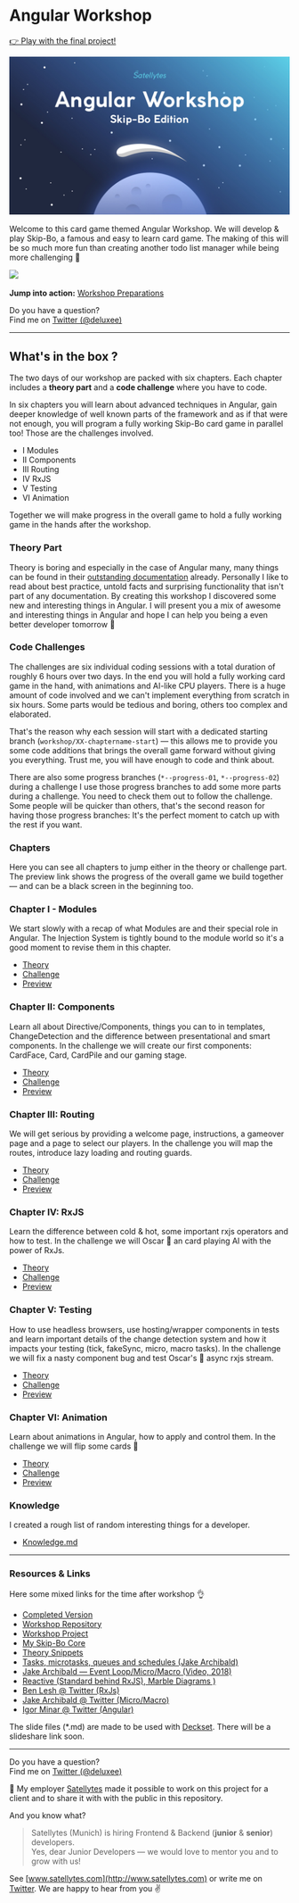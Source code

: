 # Angular Workshop
[👉 Play with the final project!](https://skipbo-angular-workshop.netlify.com)

![](images/intro.jpg)

Welcome to this card game themed Angular Workshop. We will develop & play Skip-Bo, a famous and easy to learn card game. The making of this will be so much more fun than creating another todo list manager while being more challenging 💪

[![](images/preview.gif)](https://skipbo-angular-workshop.netlify.com)


**Jump into action:** [Workshop Preparations](docs/preparations.md)

Do you have a question?<br> Find me on [Twitter (@deluxee)](https://twitter.com/deluxee)

---

## What's in the box ?
The two days of our workshop are packed with six chapters. Each chapter includes a **theory part** and a **code challenge** where you have to code.

In six chapters you will learn about advanced techniques in Angular, gain deeper knowledge of well known parts of the framework and as if that were not enough, you will program a fully working Skip-Bo card game in parallel too! Those are the challenges involved.

+ I Modules
+ II Components
+ III Routing
+ IV RxJS
+ V Testing
+ VI Animation

Together we will make progress in the overall game to hold a fully working game in the hands after the workshop.

### Theory Part
Theory is boring and especially in the case of Angular many, many things can be found in their [outstanding documentation](https://angular.io/docs) already. Personally I like to read about best practice, untold facts and surprising functionality that isn't part of any documentation. By creating this workshop I discovered some new and interesting things in Angular. I will present you a mix of awesome and interesting things in Angular and hope I can help you being a even better developer tomorrow 💪

### Code Challenges
The challenges are six individual coding sessions with a total duration of roughly 6 hours over two days. In the end you will hold a fully working card game in the hand, with animations and AI-like CPU players. There is a huge amount of code involved and we can't implement everything from scratch in six hours. Some parts would be tedious and boring, others too complex and elaborated.

That's the reason why each session will start with a dedicated starting branch (`workshop/XX-chaptername-start`) — this allows me to provide you some code additions that brings the overall game forward without giving you everything. Trust me, you will have enough to code and think about.

There are also some progress branches (`*--progress-01`, `*--progress-02`) during a challenge  I use those progress branches to add some more parts during a challenge. You need to check them out to follow the challenge. Some people will be quicker than others, that's the second reason for having those progress branches: It's the perfect moment to catch up with the rest if you want.

### Chapters
Here you can see all chapters to jump either in the theory or challenge part. The preview link shows the progress of the overall game we build together — and can be a black screen in the beginning too.

### Chapter I - Modules
We start slowly with a recap of what Modules are and their special role in Angular. The Injection System is tightly bound to the module world so it's a good moment to revise them in this chapter.

+ [Theory](docs/theory/01-modules.md)
+ [Challenge](docs/challenges/01-modules.md)
+ [Preview](https://5c01159cf6d5ea7fb5133562--skipbo-angular-workshop.netlify.com/)

### Chapter II: Components
Learn all about Directive/Components, things you can to in templates, ChangeDetection and the difference between presentational and smart components. In the challenge we will create our first components: CardFace, Card, CardPile and our gaming stage.

+ [Theory](docs/theory/02-components.md)
+ [Challenge](docs/challenges/02-components.md)
+ [Preview](https://5c0115b29a063f180bf0dcf5--skipbo-angular-workshop.netlify.com/)

### Chapter III: Routing
We will get serious by providing a welcome page, instructions, a gameover page and a page to select our players. In the challenge you will map the routes, introduce lazy loading and routing guards.

+ [Theory](docs/theory/03-routing.md)
+ [Challenge](docs/challenges/03-routing.md)
+ [Preview](https://5c01469405c41743336caefd--skipbo-angular-workshop.netlify.com/)

### Chapter IV: RxJS
Learn the difference between cold & hot, some important rxjs operators and how to test. In the challenge we will Oscar 🐙 an card playing AI with the power of RxJs.

+ [Theory](docs/theory/04-rxjs.md)
+ [Challenge](docs/challenges/04-rxjs.md)
+ [Preview](https://5c03b6c1e5cd161924fc7252--skipbo-angular-workshop.netlify.com/welcome)

### Chapter V: Testing
How to use headless browsers, use hosting/wrapper components in tests and learn important details of the change detection system and how it impacts your testing (tick, fakeSync, micro, macro tasks). In the challenge we will fix a nasty component bug and test Oscar's 🐙 async rxjs stream.

+ [Theory](docs/theory/05-testing.md)
+ [Challenge](docs/challenges/05-testing.md)
+ [Preview](https://5c0115fa9a063f180bf0dd48--skipbo-angular-workshop.netlify.com/welcome)

### Chapter VI: Animation
Learn about animations in Angular, how to apply and control them. In the challenge we will flip some cards 🙌

+ [Theory](docs/theory/06-animation.md)
+ [Challenge](docs/challenges/06-animation.md)
+ [Preview](https://5c0115fa9a063f180bf0dd48--skipbo-angular-workshop.netlify.com/welcome)

### Knowledge
I created a rough list of random interesting things for a developer.
+ [Knowledge.md](docs/theory/07-knowledge.md)

---
### Resources & Links
Here some mixed links for the time after workshop 👌

+ [Completed Version](https://skipbo-angular-workshop.netlify.com/)
+ [Workshop Repository](https://github.com/georgiee/angular-workshop-skipbo)
+ [Workshop Project](https://github.com/georgiee/skipbo-angular)
+ [My Skip-Bo Core](https://github.com/georgiee/skipbo-typescript-jest)
+ [Theory Snippets](https://github.com/georgiee/angular-workshop-skipbo-theory)
+ [Tasks, microtasks, queues and schedules (Jake Archibald)](https://jakearchibald.com/2015/tasks-microtasks-queues-and-schedules/)
+ [Jake Archibald — Event Loop/Micro/Macro (Video, 2018)](https://www.youtube.com/watch?v=cCOL7MC4Pl0)
+ [Reactive (Standard behind RxJS), Marble Diagrams )](http://reactivex.io)
+ [Ben Lesh @ Twitter (RxJs)](https://twitter.com/BenLesh)
+ [Jake Archibald @ Twitter (Micro/Macro)](https://twitter.com/jaffathecake)
+ [Igor Minar @ Twitter (Angular)](https://twitter.com/igorminar)

The slide files (*.md) are made to be used with [Deckset](https://www.deckset.com/). There will be a slideshare link soon.

---

Do you have a question?<br> Find me on [Twitter (@deluxee)](https://twitter.com/deluxee)

💼  My employer [Satellytes](http://www.satellytes.com) made it possible to work on this project for a client and to share it with with the public in this repository.

And you know what?
> Satellytes (Munich) is hiring Frontend & Backend (**junior** & **senior**) developers. <br> Yes, dear Junior Developers — we would love to mentor you and to grow with us!

See [www.satellytes.com](http://www.satellytes.com) or write me on [Twitter](https://twitter.com/deluxee). We are happy to hear from you ✌️
